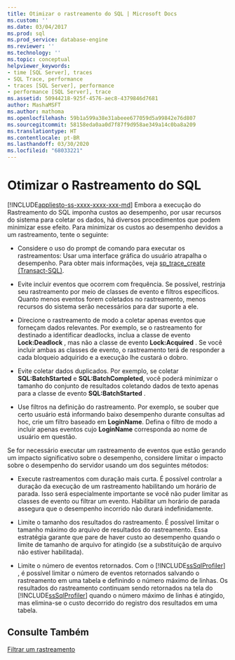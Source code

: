 ```yaml
---
title: Otimizar o rastreamento do SQL | Microsoft Docs
ms.custom: ''
ms.date: 03/04/2017
ms.prod: sql
ms.prod_service: database-engine
ms.reviewer: ''
ms.technology: ''
ms.topic: conceptual
helpviewer_keywords:
- time [SQL Server], traces
- SQL Trace, performance
- traces [SQL Server], performance
- performance [SQL Server], trace
ms.assetid: 50944218-925f-4576-aec8-4379846d7681
author: MashaMSFT
ms.author: mathoma
ms.openlocfilehash: 59b1a599a38e31abeee677059d5a99842e76d807
ms.sourcegitcommit: 58158eda0aa0d7f87f9d958ae349a14c0ba8a209
ms.translationtype: HT
ms.contentlocale: pt-BR
ms.lasthandoff: 03/30/2020
ms.locfileid: "68033221"
---
```

# <a name="optimize-sql-trace"></a>Otimizar o Rastreamento do SQL
[!INCLUDE[appliesto-ss-xxxx-xxxx-xxx-md](../../includes/appliesto-ss-xxxx-xxxx-xxx-md.md)]
  Embora a execução do Rastreamento do SQL imponha custos ao desempenho, por usar recursos do sistema para coletar os dados, há diversos procedimentos que podem minimizar esse efeito. Para minimizar os custos ao desempenho devidos a um rastreamento, tente o seguinte:  
  
-   Considere o uso do prompt de comando para executar os rastreamentos: Usar uma interface gráfica do usuário atrapalha o desempenho. Para obter mais informações, veja [sp_trace_create &#40;Transact-SQL&#41;](../../relational-databases/system-stored-procedures/sp-trace-create-transact-sql.md).  
  
-   Evite incluir eventos que ocorrem com frequência. Se possível, restrinja seu rastreamento por meio de classes de evento e filtros específicos. Quanto menos eventos forem coletados no rastreamento, menos recursos do sistema serão necessários para dar suporte a ele.  
  
-   Direcione o rastreamento de modo a coletar apenas eventos que forneçam dados relevantes. Por exemplo, se o rastreamento for destinado a identificar deadlocks, inclua a classe de evento **Lock:Deadlock** , mas não a classe de evento **Lock:Acquired** . Se você incluir ambas as classes de evento, o rastreamento terá de responder a cada bloqueio adquirido e a execução lhe custará o dobro.  
  
-   Evite coletar dados duplicados. Por exemplo, se coletar **SQL:BatchStarted** e **SQL:BatchCompleted**, você poderá minimizar o tamanho do conjunto de resultados coletando dados de texto apenas para a classe de evento **SQL:BatchStarted** .  
  
-   Use filtros na definição do rastreamento. Por exemplo, se souber que certo usuário está informando baixo desempenho durante consultas ad hoc, crie um filtro baseado em **LoginName**. Defina o filtro de modo a incluir apenas eventos cujo **LoginName** corresponda ao nome de usuário em questão.  
  
 Se for necessário executar um rastreamento de eventos que estão gerando um impacto significativo sobre o desempenho, considere limitar o impacto sobre o desempenho do servidor usando um dos seguintes métodos:  
  
-   Execute rastreamentos com duração mais curta. É possível controlar a duração da execução de um rastreamento habilitando um horário de parada. Isso será especialmente importante se você não puder limitar as classes de evento ou filtrar um evento. Habilitar um horário de parada assegura que o desempenho incorrido não durará indefinidamente.  
  
-   Limite o tamanho dos resultados do rastreamento. É possível limitar o tamanho máximo do arquivo de resultados do rastreamento. Essa estratégia garante que pare de haver custo ao desempenho quando o limite de tamanho de arquivo for atingido (se a substituição de arquivo não estiver habilitada).  
  
-   Limite o número de eventos retornados. Com o [!INCLUDE[ssSqlProfiler](../../includes/sssqlprofiler-md.md)] , é possível limitar o número de eventos retornados salvando o rastreamento em uma tabela e definindo o número máximo de linhas. Os resultados do rastreamento continuam sendo retornados na tela do [!INCLUDE[ssSqlProfiler](../../includes/sssqlprofiler-md.md)] quando o número máximo de linhas é atingido, mas elimina-se o custo decorrido do registro dos resultados em uma tabela.  
  
## <a name="see-also"></a>Consulte Também  
 [Filtrar um rastreamento](../../relational-databases/sql-trace/filter-a-trace.md)  
  
  
